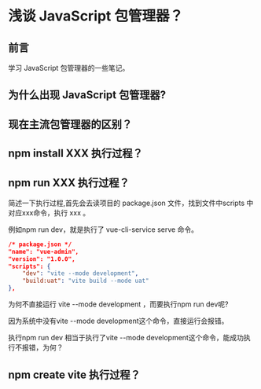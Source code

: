 # 浅谈 JavaScript 包管理器？

## 前言

学习 JavaScript 包管理器的一些笔记。
<!-- 大纲 

什么是 JavaScript 包管理器?

npm 、yarn 、pnpm区别？

npm install XXX 执行过程？

npm run XXX 执行过程？

npm create vite 执行过程？ -->

## 为什么出现 JavaScript 包管理器?
<!-- 大纲 

包管理器的由来（为什么出现）

现在主流包管理器 -->



## 现在主流包管理器的区别？

## npm install XXX 执行过程？

## npm run XXX 执行过程？

简述一下执行过程,首先会去读项目的 package.json 文件，找到文件中scripts 中对应xxx命令，执行 xxx 。

例如npm run dev，就是执行了 vue-cli-service serve 命令。

```json
/* package.json */ 
"name": "vue-admin",
"version": "1.0.0",
"scripts": {
    "dev": "vite --mode development",
    "build:uat": "vite build --mode uat" 
},
```

为何不直接运行 vite --mode development ，而要执行npm run dev呢?

因为系统中没有vite --mode development这个命令，直接运行会报错。

执行npm run dev 相当于执行了vite --mode development这个命令，能成功执行不报错，为何？

## npm create vite 执行过程？
